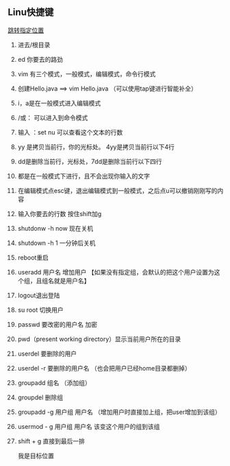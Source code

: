 ## Linu快捷键

[跳转指定位置](#divtop)

1. 进去/根目录

2. ed 你要去的路劲

3. vim 有三个模式，一般模式，编辑模式，命令行模式

4. 创建Hello.java ==>  vim Hello.java （可以使用tap键进行智能补全）

5. i，a是在一般模式进入编辑模式

6. /或： 可以进入到命令模式

7. 输入 ：set nu 可以查看这个文本的行数

8. yy 是拷贝当前行，你的光标处。 4yy是拷贝当前行以下4行

9. dd是删除当前行，光标处，7dd是删除当前行以下四行

10. 都是在一般模式下进行，且不会出现你输入的文字

11. 在编辑模式点esc键，退出编辑模式到一般模式，之后点u可以撤销刚刚写的内容

12. 输入你要去的行数 按住shift加g

13. shutdonw -h now 现在关机

14. shutdown -h 1 一分钟后关机

15. reboot重启

16. useradd   用户名    增加用户  【如果没有指定组，会默认的把这个用户设置为这个组，且组名就是用户名】

17. logout退出登陆

18. su  root         切换用户

19. passwd  要改密的用户名          加密

20. pwd（present working directory）显示当前用户所在的目录

21. userdel 要删除的用户

22. userdel  -r 要删除的用户名 （也会把用户已经home目录都删掉）

23. groupadd 组名 （添加组）

24. groupdel              删除组

25. groupadd -g 用户组 用户名   （增加用户时直接加上组，把user增加到该组）

26. usermod - g 用户组 用户名     该变这个用户的组到该组

27. shift + g 直接到最后一排

    
    
    <a name="divtop"> 我是目标位置 </a>


